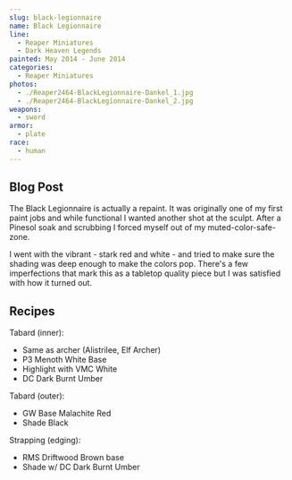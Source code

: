 ```yaml
---
slug: black-legionnaire
name: Black Legionnaire
line:
  - Reaper Miniatures
  - Dark Heaven Legends
painted: May 2014 - June 2014
categories:
  - Reaper Miniatures
photos:
  - ./Reaper2464-BlackLegionnaire-Dankel_1.jpg
  - ./Reaper2464-BlackLegionnaire-Dankel_2.jpg
weapons:
  - sword
armor:
  - plate
race:
  - human
---
```


## Blog Post

The Black Legionnaire is actually a repaint. It was originally one of my first paint jobs and while functional I wanted another shot at the sculpt. After a Pinesol soak and scrubbing I forced myself out of my muted-color-safe-zone.

I went with the vibrant - stark red and white - and tried to make sure the shading was deep enough to make the colors pop. There's a few imperfections that mark this as a tabletop quality piece but I was satisfied with how it turned out.

## Recipes

Tabard (inner):

- Same as archer (Alistrilee, Elf Archer)
- P3 Menoth White Base
- Highlight with VMC White
- DC Dark Burnt Umber

Tabard (outer):

- GW Base Malachite Red
- Shade Black

Strapping (edging):

- RMS Driftwood Brown base
- Shade w/ DC Dark Burnt Umber
